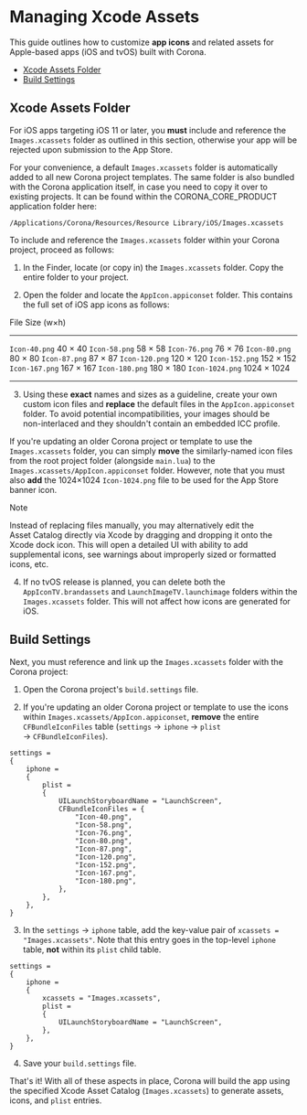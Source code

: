 # Managing Xcode Assets

This guide outlines how to customize __app&nbsp;icons__ and related assets for <nobr>Apple-based</nobr> apps <nobr>(iOS and tvOS)</nobr> built with Corona.

<div class="guides-toc">

* [Xcode Assets Folder](#assetsfolder)
* [Build Settings](#buildsettings)

</div>


<a id="assetsfolder"></a>

## Xcode Assets Folder

<div class="docs-tip-outer docs-tip-color-alert">
<div class="docs-tip-inner-left">
<div class="fa fa-exclamation-circle" style="font-size: 35px;"></div>
</div>
<div class="docs-tip-inner-right">

For iOS apps targeting iOS&nbsp;11 or later, you __must__ include and reference the `Images.xcassets` folder as outlined in this section, otherwise your app will be rejected upon submission to the App&nbsp;Store.

For your convenience, a default `Images.xcassets` folder is automatically added to all new Corona project templates. The same folder is also bundled with the Corona application itself, in case you need to copy it over to existing projects. It&nbsp;can be found within the CORONA_CORE_PRODUCT application folder here:

<nobr>`/Applications/Corona/Resources/Resource Library/iOS/Images.xcassets`</nobr>

</div>
</div>

To include and reference the `Images.xcassets` folder within your Corona project, proceed as follows:

1. In the Finder, locate (or&nbsp;copy&nbsp;in) the `Images.xcassets` folder. Copy the entire folder to your project.

2. Open the folder and locate the `AppIcon.appiconset` folder. This contains the full set of iOS app icons as follows:

<div class="code-indent">
<div class="inner-table">

File						Size (w&times;h)
--------------------------	------------------
`Icon-40.png`				40 &times; 40
`Icon-58.png`				58 &times; 58
`Icon-76.png`				76 &times; 76
`Icon-80.png`				80 &times; 80
`Icon-87.png`				87 &times; 87
`Icon-120.png`				120 &times; 120
`Icon-152.png`				152 &times; 152
`Icon-167.png`				167 &times; 167
`Icon-180.png`				180 &times; 180
`Icon-1024.png`				1024 &times; 1024
--------------------------	------------------

</div>
</div>

3. Using these __exact__ names and sizes as a guideline, create your own custom icon files and __replace__ the default files in the `AppIcon.appiconset` folder. To avoid potential incompatibilities, your images should be <nobr>non-interlaced</nobr> and they shouldn't contain an embedded ICC profile.

<div class="code-indent">

<div class="docs-tip-outer">
<div class="docs-tip-inner-left">
<div class="fa fa-cog"></div>
</div>
<div class="docs-tip-inner-right">

If you're updating an older Corona project or template to use the `Images.xcassets` folder, you can simply __move__ the <nobr>similarly-named</nobr> icon files from the root project folder <nobr>(alongside `main.lua`)</nobr> to the `Images.xcassets/AppIcon.appiconset` folder. However, note that you must also __add__ the 1024&times;1024 <nobr>`Icon-1024.png`</nobr> file to be used for the App&nbsp;Store banner icon.

</div>
</div>

<div class="guide-notebox">
<div class="notebox-title">Note</div>

Instead of replacing files manually, you may alternatively edit the Asset&nbsp;Catalog directly via Xcode by dragging and dropping it onto the Xcode dock icon. This will open a detailed UI with ability to add supplemental icons, see warnings about improperly sized or formatted icons, etc.

</div>

</div>

4. If no tvOS release is planned, you can delete both the `AppIconTV.brandassets` and `LaunchImageTV.launchimage` folders within the `Images.xcassets` folder. This will not affect how icons are generated for iOS.




<a id="buildsettings"></a>

## Build Settings

Next, you must reference and link up the `Images.xcassets` folder with the Corona project:

1. Open the Corona project's `build.settings` file.

2. If you're updating an older Corona project or template to use the icons within <nobr>`Images.xcassets/AppIcon.appiconset`</nobr>, __remove__ the entire `CFBundleIconFiles` table <nobr>(`settings` &rarr; `iphone` &rarr; `plist` &rarr; `CFBundleIconFiles`)</nobr>.

<div class="code-indent">

``````{ brush="lua" gutter="false" first-line="1" highlight="[8,9,10,11,12,13,14,15,16,17,18]" }
settings =
{
	iphone =
	{
		plist =
		{
			UILaunchStoryboardName = "LaunchScreen",
			CFBundleIconFiles = {
				"Icon-40.png",
				"Icon-58.png",
				"Icon-76.png",
				"Icon-80.png",
				"Icon-87.png",
				"Icon-120.png",
				"Icon-152.png",
				"Icon-167.png",
				"Icon-180.png",
			},
		},
	},
}
``````

</div>

3. In the <nobr>`settings` &rarr; `iphone`</nobr> table, add the <nobr>key-value</nobr> pair of <nobr>`xcassets = "Images.xcassets"`</nobr>. Note that this entry goes in the <nobr>top-level</nobr> `iphone` table, __not__ within its `plist` child table.

<div class="code-indent">

``````{ brush="lua" gutter="false" first-line="1" highlight="[5]" }
settings =
{
	iphone =
	{
		xcassets = "Images.xcassets",
		plist =
		{
			UILaunchStoryboardName = "LaunchScreen",
		},
	},
}
``````

</div>

4. Save your `build.settings` file. 

That's it! With all of these aspects in place, Corona will build the app using the specified Xcode&nbsp;Asset&nbsp;Catalog (`Images.xcassets`) to generate assets, icons, and `plist` entries.


<!---

<a id="legacy"></a>

## Legacy Method

For iOS, all icons should adhere to the names and sizes listed below. For detailed information on creating icons, please refer to the [iOS Human Interface Guidelines](https://developer.apple.com/ios/human-interface-guidelines/graphics/app-icon/).

<div class="inner-table">

File						Size (w&times;h)
--------------------------	------------------
`Icon-40.png`				40 &times; 40
`Icon-58.png`				58 &times; 58
`Icon-76.png`				76 &times; 76
`Icon-80.png`				80 &times; 80
`Icon-87.png`				87 &times; 87
`Icon-120.png`				120 &times; 120
`Icon-152.png`				152 &times; 152
`Icon-167.png`				167 &times; 167
`Icon-180.png`				180 &times; 180
--------------------------	------------------

</div>

Additionally, you must specify these file names in the `CFBundleIconFiles` table as follows:

``````{ brush="lua" gutter="false" first-line="1" highlight="[7,8,9,10,11,12,13,14,15,16,17]" }
settings =
{
	iphone =
	{
		plist =
		{
			CFBundleIconFiles = {
				"Icon-40.png",
				"Icon-58.png",
				"Icon-76.png",
				"Icon-80.png",
				"Icon-87.png",
				"Icon-120.png",
				"Icon-152.png",
				"Icon-167.png",
				"Icon-180.png",
			},
		},
	},
}
``````

-->
